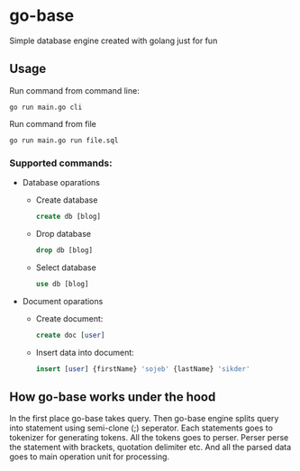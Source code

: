 # go-base

Simple database engine created with golang just for fun

## Usage

Run command from command line:

```
go run main.go cli
```

Run command from file

```
go run main.go run file.sql
```

### Supported commands:

- Database oparations

  - Create database
    ```sql
    create db [blog]
    ```
  - Drop database
    ```sql
    drop db [blog]
    ```
  - Select database
    ```sql
    use db [blog]
    ```

- Document oparations

  - Create document:

    ```sql
    create doc [user]
    ```

  - Insert data into document:

    ```sql
    insert [user] {firstName} 'sojeb' {lastName} 'sikder'
    ```

## How go-base works under the hood

In the first place go-base takes query. Then go-base engine splits query into statement using semi-clone (;) seperator. Each statements goes to tokenizer for generating tokens. All the tokens goes to perser. Perser perse the statement with brackets, quotation delimiter etc. And all the parsed data goes to main operation unit for processing.